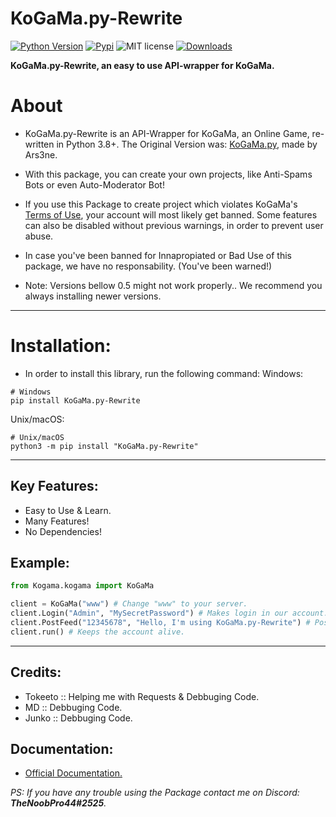 # KoGaMa.py-Rewrite

[![Python Version](https://img.shields.io/badge/python-%E2%89%A53.8-yellow.svg)](https://www.python.org/downloads/)  [![Pypi](https://img.shields.io/pypi/v/KoGaMa.py-Rewrite)](https://pypi.org/project/KoGaMa.py-Rewrite/)  ![MIT license](https://img.shields.io/badge/License-MIT-blue.svg)  [![Downloads](https://static.pepy.tech/badge/KoGaMa.py-Rewrite)](https://static.pepy.tech/badge/KoGaMa.py-Rewrite)  

  **KoGaMa.py-Rewrite, an easy to use API-wrapper for KoGaMa.**


# About

* KoGaMa.py-Rewrite is an API-Wrapper for KoGaMa, an Online Game, re-written in Python 3.8+. The Original Version was: [KoGaMa.py](https://github.com/Ars3ne/kogama.py), made by Ars3ne.

* With this package, you can create your own projects, like Anti-Spams Bots or even Auto-Moderator Bot!

* If you use this Package to create project which violates KoGaMa's [Terms of Use](https://www.kogama.com/help/terms-and-conditions/), your account will most likely get banned. Some features can also be disabled without previous warnings, in order to prevent user abuse.

* In case you've been banned for Innapropiated or Bad Use of this package, we have no responsability. (You've been warned!)

* Note: Versions bellow 0.5 might not work properly.. We recommend you always installing newer versions.
----------------------------------------------------------------------------------------------
# Installation:
  * In order to install this library, run the following command:
Windows:
```
# Windows
pip install KoGaMa.py-Rewrite
```
Unix/macOS:
```
# Unix/macOS
python3 -m pip install "KoGaMa.py-Rewrite"
```
----------------------------------------------------------------------------------------------
## Key Features:
- Easy to Use & Learn.
- Many Features!
- No Dependencies!

## Example:
```python
from Kogama.kogama import KoGaMa

client = KoGaMa("www") # Change "www" to your server.
client.Login("Admin", "MySecretPassword") # Makes login in our account..
client.PostFeed("12345678", "Hello, I'm using KoGaMa.py-Rewrite") # Posts a message in our Feed.
client.run() # Keeps the account alive.
```
-----

## Credits:
- Tokeeto :: Helping me with Requests & Debbuging Code.
- MD :: Debbuging Code.
- Junko :: Debbuging Code.

## Documentation:
 * [Official Documentation.](https://thenoobpro44.gitbook.io/kogama-py-rewrite/)

*PS: If you have any trouble using the Package contact me on Discord: **TheNoobPro44#2525**.*
